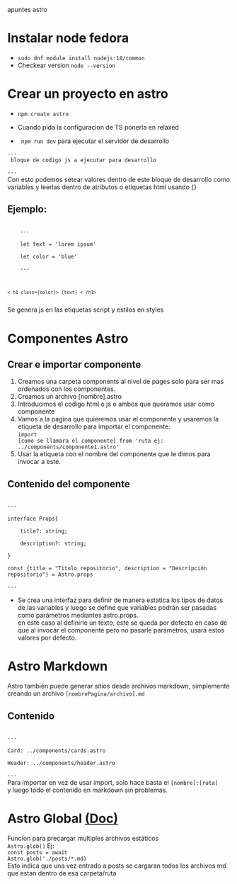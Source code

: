 apuntes astro
# Instalar node fedora
- <code>sudo dnf module install nodejs:18/common</code>
- Checkear version <code>node --version</code>
# Crear un proyecto en astro
- <code>npm create astro</code>
- Cuando pida la configuracion de TS ponerla en relaxed

- <code> npm run dev</code> para ejecutar el servidor de desarrollo

<code>---<br>
bloque de codigo js a ejecutar para desarrollo<br>
---</code><br>
Con esto podemos setear valores dentro de este bloque de desarrollo como variables
y leerlas dentro de atributos o etiquetas html usando {}<br>

## Ejemplo:
<code>
    ---<br>
    let text = 'lorem ipsum'<br>
    let color = 'blue'<br>
    ---<br>
    
    < h1 class={color}> {text} < /h1>
</code>
Se genera js en las etiquetas script y estilos en styles

# Componentes Astro
## Crear e importar componente
1. Creamos una carpeta components al nivel de pages solo para ser mas ordenados con los componentes.
2. Creamos un archivo [nombre].astro
3. Introducimos el codigo html o js o ambos que queramos usar como componente
4. Vamos a la pagina que quieremos usar el componente y usaremos la etiqueta de desarrollo para importar el componente:<br>
<code>import [como se llamara el componente] from 'ruta ej: ../components/componente1.astro'</code>
5. Usar la etiqueta con el nombre del componente que le dimos para invocar a este.

## Contenido del componente
<code>
---<br>
interface Props{<br>
    title?: string;<br>
    description?: string;<br>
}<br>
const {title = "Titulo repositorio", description = "Descripción repositorio"} = Astro.props<br>
---</code><br>

- Se crea una interfaz para definir de manera estatica los tipos de datos de las variables y luego se define que variables podrán ser pasadas como parámetros mediantes astro.props.<br> en este caso al definirle un texto, este se queda por defecto en caso de que al invocar el componente pero no pasarle parámetros, usará estos valores por defecto.

# Astro Markdown
Astro también puede generar sitios desde archivos markdown, simplemente creando un archivo <code>[nombrePagina/archivo].md</code><br>
## Contenido
<code>
---<br>
Card: ../components/cards.astro<br>
Header: ../components/header.astro<br>
---</code><br>
Para importar en vez de usar import, solo hace basta el <code>[nombre]:[ruta]</code><br> y luego todo el contenido en markdown sin problemas.

# Astro Global [(Doc)](https://docs.astro.build/en/reference/api-reference/#astro-global)
Funcion para precargar multiples archivos estáticos<br>
<code>Astro.glob()</code> Ej:<br>
<code>const posts = await Astro.glob('./posts/*.md)</code><br>
Esto indica que una vez entrado a posts se cargaran todos los archivos md que estan dentro de esa carpeta/ruta